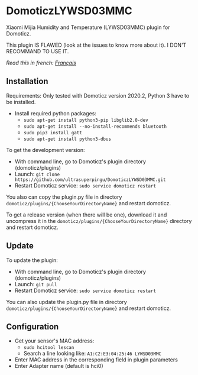 # DomoticzLYWSD03MMC
Xiaomi Mijia Humidity and Temperature (LYWSD03MMC) plugin for Domoticz.

This plugin IS FLAWED (look at the issues to know more about it). I DON'T RECOMMAND TO USE IT.

*Read this in french: [Français](README.fr.md)*
## Installation
Requirements: Only tested with Domoticz version 2020.2, Python 3 have to be installed.
* Install required python packages:
   - ```sudo apt-get install python3-pip libglib2.0-dev```
   - ```sudo apt-get install --no-install-recommends bluetooth```
   - ```sudo pip3 install gatt```
   - ```sudo apt-get install python3-dbus```
 
To get the development version:
* With command line, go to Domoticz's plugin directory (domoticz/plugins)
* Launch: ```git clone https://github.com/ultrasuperpingu/DomoticzLYWSD03MMC.git```
* Restart Domoticz service: ```sudo service domoticz restart```

You also can copy the plugin.py file in directory ```domoticz/plugins/{ChooseYourDirectoryName}``` and restart domoticz.

To get a release version (when there will be one), download it and uncompress it in the ```domoticz/plugins/{ChooseYourDirectoryName}``` directory and restart domoticz.

## Update

To update the plugin:

* With command line, go to Domoticz's plugin directory (domoticz/plugins)
* Launch: ```git pull```
* Restart Domoticz service: ```sudo service domoticz restart```

You can also update the plugin.py file in directory ```domoticz/plugins/{ChooseYourDirectoryName}``` and restart domoticz.

## Configuration
 * Get your sensor's MAC address:
   - ```sudo hcitool lescan```
   - Search a line looking like: ```A1:C2:E3:04:25:46 LYWSD03MMC```
 * Enter MAC address in the corresponding field in plugin parameters
 * Enter Adapter name (default is hci0)

